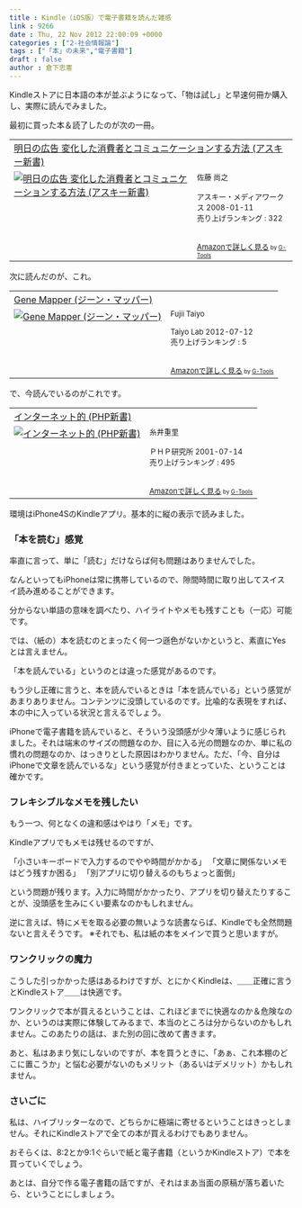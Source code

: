 ```yaml
---
title : Kindle（iOS版）で電子書籍を読んだ雑感
link : 9266
date : Thu, 22 Nov 2012 22:00:09 +0000
categories : ["2-社会情報論"]
tags : ["「本」の未来","電子書籍"]
draft : false
author : 倉下忠憲
---
```


Kindleストアに日本語の本が並ぶようになって、「物は試し」と早速何冊か購入し、実際に読んでみました。

最初に買った本＆読了したのが次の一冊。

<table  border="0" cellpadding="5"><tr><td colspan="2"><a href="http://www.amazon.co.jp/%E6%98%8E%E6%97%A5%E3%81%AE%E5%BA%83%E5%91%8A-%E5%A4%89%E5%8C%96%E3%81%97%E3%81%9F%E6%B6%88%E8%B2%BB%E8%80%85%E3%81%A8%E3%82%B3%E3%83%9F%E3%83%A5%E3%83%8B%E3%82%B1%E3%83%BC%E3%82%B7%E3%83%A7%E3%83%B3%E3%81%99%E3%82%8B%E6%96%B9%E6%B3%95-%E3%82%A2%E3%82%B9%E3%82%AD%E3%83%BC%E6%96%B0%E6%9B%B8-ebook/dp/B009PDWQ64%3FSubscriptionId%3D15SMZCTB9V8NGR2TW082%26tag%3Drashita1000-22%26linkCode%3Dxm2%26camp%3D2025%26creative%3D165953%26creativeASIN%3DB009PDWQ64" target="_blank">明日の広告 変化した消費者とコミュニケーションする方法 (アスキー新書)</a><img src="http://www.assoc-amazon.jp/e/ir?t=rashita1000-22&l=ur2&o=9" width="1" height="1" style="border: none;" alt="" /></td></tr><tr><td valign="top"><a href="http://www.amazon.co.jp/%E6%98%8E%E6%97%A5%E3%81%AE%E5%BA%83%E5%91%8A-%E5%A4%89%E5%8C%96%E3%81%97%E3%81%9F%E6%B6%88%E8%B2%BB%E8%80%85%E3%81%A8%E3%82%B3%E3%83%9F%E3%83%A5%E3%83%8B%E3%82%B1%E3%83%BC%E3%82%B7%E3%83%A7%E3%83%B3%E3%81%99%E3%82%8B%E6%96%B9%E6%B3%95-%E3%82%A2%E3%82%B9%E3%82%AD%E3%83%BC%E6%96%B0%E6%9B%B8-ebook/dp/B009PDWQ64%3FSubscriptionId%3D15SMZCTB9V8NGR2TW082%26tag%3Drashita1000-22%26linkCode%3Dxm2%26camp%3D2025%26creative%3D165953%26creativeASIN%3DB009PDWQ64" target="_blank"><img src="http://ecx.images-amazon.com/images/I/515bduWY7aL._SL160_.jpg" border="0" alt="明日の広告 変化した消費者とコミュニケーションする方法 (アスキー新書)" /></a></td><td valign="top"><font size="-1">佐藤 尚之 <br /><br />アスキー・メディアワークス  2008-01-11<br />売り上げランキング : 322<br /><br /><br /><a href="http://www.amazon.co.jp/%E6%98%8E%E6%97%A5%E3%81%AE%E5%BA%83%E5%91%8A-%E5%A4%89%E5%8C%96%E3%81%97%E3%81%9F%E6%B6%88%E8%B2%BB%E8%80%85%E3%81%A8%E3%82%B3%E3%83%9F%E3%83%A5%E3%83%8B%E3%82%B1%E3%83%BC%E3%82%B7%E3%83%A7%E3%83%B3%E3%81%99%E3%82%8B%E6%96%B9%E6%B3%95-%E3%82%A2%E3%82%B9%E3%82%AD%E3%83%BC%E6%96%B0%E6%9B%B8-ebook/dp/B009PDWQ64%3FSubscriptionId%3D15SMZCTB9V8NGR2TW082%26tag%3Drashita1000-22%26linkCode%3Dxm2%26camp%3D2025%26creative%3D165953%26creativeASIN%3DB009PDWQ64" target="_blank">Amazonで詳しく見る</a></font><font size="-2"> by <a href="http://www.goodpic.com/mt/aws/index.html" >G-Tools</a></font></td></tr></table>

次に読んだのが、これ。

<table  border="0" cellpadding="5"><tr><td colspan="2"><a href="http://www.amazon.co.jp/Gene-Mapper-%E3%82%B8%E3%83%BC%E3%83%B3%E3%83%BB%E3%83%9E%E3%83%83%E3%83%91%E3%83%BC-ebook/dp/B008KSN2F4%3FSubscriptionId%3D15SMZCTB9V8NGR2TW082%26tag%3Drashita1000-22%26linkCode%3Dxm2%26camp%3D2025%26creative%3D165953%26creativeASIN%3DB008KSN2F4" target="_blank">Gene Mapper (ジーン・マッパー)</a><img src="http://www.assoc-amazon.jp/e/ir?t=rashita1000-22&l=ur2&o=9" width="1" height="1" style="border: none;" alt="" /></td></tr><tr><td valign="top"><a href="http://www.amazon.co.jp/Gene-Mapper-%E3%82%B8%E3%83%BC%E3%83%B3%E3%83%BB%E3%83%9E%E3%83%83%E3%83%91%E3%83%BC-ebook/dp/B008KSN2F4%3FSubscriptionId%3D15SMZCTB9V8NGR2TW082%26tag%3Drashita1000-22%26linkCode%3Dxm2%26camp%3D2025%26creative%3D165953%26creativeASIN%3DB008KSN2F4" target="_blank"><img src="http://ecx.images-amazon.com/images/I/5196rtqyjxL._SL160_.jpg" border="0" alt="Gene Mapper (ジーン・マッパー)" /></a></td><td valign="top"><font size="-1">Fujii Taiyo <br /><br />Taiyo Lab  2012-07-12<br />売り上げランキング : 5<br /><br /><br /><a href="http://www.amazon.co.jp/Gene-Mapper-%E3%82%B8%E3%83%BC%E3%83%B3%E3%83%BB%E3%83%9E%E3%83%83%E3%83%91%E3%83%BC-ebook/dp/B008KSN2F4%3FSubscriptionId%3D15SMZCTB9V8NGR2TW082%26tag%3Drashita1000-22%26linkCode%3Dxm2%26camp%3D2025%26creative%3D165953%26creativeASIN%3DB008KSN2F4" target="_blank">Amazonで詳しく見る</a></font><font size="-2"> by <a href="http://www.goodpic.com/mt/aws/index.html" >G-Tools</a></font></td></tr></table>

で、今読んでいるのがこれです。

<table  border="0" cellpadding="5"><tr><td colspan="2"><a href="http://www.amazon.co.jp/%E3%82%A4%E3%83%B3%E3%82%BF%E3%83%BC%E3%83%8D%E3%83%83%E3%83%88%E7%9A%84-PHP%E6%96%B0%E6%9B%B8-ebook/dp/B00799SLAG%3FSubscriptionId%3D15SMZCTB9V8NGR2TW082%26tag%3Drashita1000-22%26linkCode%3Dxm2%26camp%3D2025%26creative%3D165953%26creativeASIN%3DB00799SLAG" target="_blank">インターネット的 (PHP新書)</a><img src="http://www.assoc-amazon.jp/e/ir?t=rashita1000-22&l=ur2&o=9" width="1" height="1" style="border: none;" alt="" /></td></tr><tr><td valign="top"><a href="http://www.amazon.co.jp/%E3%82%A4%E3%83%B3%E3%82%BF%E3%83%BC%E3%83%8D%E3%83%83%E3%83%88%E7%9A%84-PHP%E6%96%B0%E6%9B%B8-ebook/dp/B00799SLAG%3FSubscriptionId%3D15SMZCTB9V8NGR2TW082%26tag%3Drashita1000-22%26linkCode%3Dxm2%26camp%3D2025%26creative%3D165953%26creativeASIN%3DB00799SLAG" target="_blank"><img src="http://ecx.images-amazon.com/images/I/411FpEuoAEL._SL160_.jpg" border="0" alt="インターネット的 (PHP新書)" /></a></td><td valign="top"><font size="-1">糸井重里 <br /><br />ＰＨＰ研究所  2001-07-14<br />売り上げランキング : 495<br /><br /><br /><a href="http://www.amazon.co.jp/%E3%82%A4%E3%83%B3%E3%82%BF%E3%83%BC%E3%83%8D%E3%83%83%E3%83%88%E7%9A%84-PHP%E6%96%B0%E6%9B%B8-ebook/dp/B00799SLAG%3FSubscriptionId%3D15SMZCTB9V8NGR2TW082%26tag%3Drashita1000-22%26linkCode%3Dxm2%26camp%3D2025%26creative%3D165953%26creativeASIN%3DB00799SLAG" target="_blank">Amazonで詳しく見る</a></font><font size="-2"> by <a href="http://www.goodpic.com/mt/aws/index.html" >G-Tools</a></font></td></tr></table>

環境はiPhone4SのKindleアプリ。基本的に縦の表示で読みました。
<h3>「本を読む」感覚</h3>
率直に言って、単に「読む」だけならば何も問題はありませんでした。

なんといってもiPhoneは常に携帯しているので、隙間時間に取り出してスイスイ読み進めることができます。

分からない単語の意味を調べたり、ハイライトやメモも残すことも（一応）可能です。

では、（紙の）本を読むのとまったく何一つ遜色がないかというと、素直にYesとは言えません。

「本を読んでいる」というのとは違った感覚があるのです。

もう少し正確に言うと、本を読んでいるときは「本を読んでいる」という感覚があまりありません。コンテンツに没頭しているのです。比喩的な表現をすれば、本の中に入っている状況と言えるでしょう。

iPhoneで電子書籍を読んでいると、そういう没頭感が少々薄いように感じられました。それは端末のサイズの問題なのか、目に入る光の問題なのか、単に私の慣れの問題なのか、はっきりとした原因はわかりません。ただ、「今、自分はiPhoneで文章を読んでいるな」という感覚が付きまとっていた、ということは確かです。

<h3>フレキシブルなメモを残したい</h3>
もう一つ、何となくの違和感はやはり「メモ」です。

Kindleアプリでもメモは残せるのですが、

「小さいキーボードで入力するのでやや時間がかかる」
「文章に関係ないメモはどう残すか困る」
「別アプリに切り替えるのもちょっと面倒」

という問題が残ります。入力に時間がかかったり、アプリを切り替えたりすることが、没頭感を生みにくい要素なのかもしれません。

逆に言えば、特にメモを取る必要の無いような読書ならば、Kindleでも全然問題ないと言えそうです。
※それでも、私は紙の本をメインで買うと思いますが。

<h3>ワンクリックの魔力</h3>
こうした引っかかった感はあるわけですが、とにかくKindleは、＿＿正確に言うとKindleストア＿＿は快適です。

ワンクリックで本が買えるということは、これほどまでに快適なのか＆危険なのか、というのは実際に体験してみるまで、本当のところは分からないのかもしれません。このあたりの話は、また別の回に改めて書きます。

あと、私はあまり気にしないのですが、本を買うときに、「あぁ、これ本棚のどこに置こうか」と悩む必要がないのもメリット（あるいはデメリット）かもしれません。

<h3>さいごに</h3>
私は、ハイブリッターなので、どちらかに極端に寄せるということはきっとしません。それにKindleストアで全ての本が買えるわけでもありません。

おそらくは、8:2とか9:1ぐらいで紙と電子書籍（というかKindleストア）で本を買っていくでしょう。

あとは、自分で作る電子書籍の話ですが、それはまあ当面の原稿が落ち着いたら、ということにしましょう。